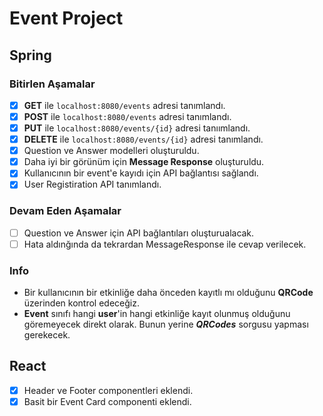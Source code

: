 # Event Project

## Spring

### Bitirlen Aşamalar

- [x] **GET** ile `localhost:8080/events` adresi tanımlandı.
- [x] **POST** ile `localhost:8080/events` adresi tanımlandı.
- [x] **PUT** ile `localhost:8080/events/{id}` adresi tanıımlandı.
- [x] **DELETE** ile `localhost:8080/events/{id}` adresi tanımlandı.
- [x] Question ve Answer modelleri oluşturuldu.
- [x] Daha iyi bir görünüm için **Message Response** oluşturuldu.
- [x] Kullanıcının bir event'e kayıdı için API bağlantısı sağlandı.
- [x] User Registiration API tanımlandı.

### Devam Eden Aşamalar

- [ ] Question ve Answer için API bağlantıları oluşturualacak.
- [ ] Hata aldınğında da tekrardan MessageResponse ile cevap verilecek.

### Info

- Bir kullanıcının bir etkinliğe daha önceden kayıtlı mı olduğunu **QRCode** üzerinden kontrol edeceğiz.
- **Event** sınıfı hangi **user**'in hangi etkinliğe kayıt olunmuş olduğunu 
  göremeyecek direkt olarak. Bunun yerine ***QRCodes*** sorgusu yapması gerekecek.

## React

- [x] Header ve Footer componentleri eklendi.
- [x] Basit bir Event Card componenti eklendi.